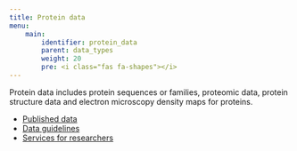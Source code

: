 ```yaml
---
title: Protein data
menu:
    main:
        identifier: protein_data
        parent: data_types
        weight: 20
        pre: <i class="fas fa-shapes"></i>
---
```


Protein data includes protein sequences or families, proteomic data, protein structure data and electron microscopy density maps for proteins.

* [Published data](data)
* [Data guidelines](guidelines)
* [Services for researchers](services)
